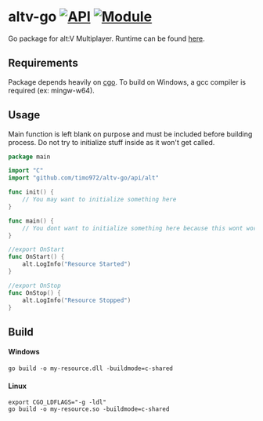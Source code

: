 # altv-go [![API](https://github.com/timo972/altv-go/actions/workflows/test-api.yml/badge.svg)](https://github.com/timo972/altv-go/actions/workflows/test-api.yml) [![Module](https://github.com/timo972/altv-go/actions/workflows/build-deploy-module.yml/badge.svg)](https://github.com/timo972/altv-go/actions/workflows/build-deploy-module.yml)

Go package for alt:V Multiplayer.
Runtime can be found [here](https://github.com/Timo972/altv-go/runtime).

## Requirements

Package depends heavily on [cgo](https://pkg.go.dev/cmd/cgo).
To build on Windows, a gcc compiler is required (ex: mingw-w64).

## Usage

Main function is left blank on purpose and must be included before building process.
Do not try to initialize stuff inside as it won't get called.

```go
package main

import "C"
import "github.com/timo972/altv-go/api/alt"

func init() {
	// You may want to initialize something here
}

func main() {
	// You dont want to initialize something here because this wont work
}

//export OnStart
func OnStart() {
	alt.LogInfo("Resource Started")
}

//export OnStop
func OnStop() {
	alt.LogInfo("Resource Stopped")
}
```

## Build

#### Windows

```
go build -o my-resource.dll -buildmode=c-shared
```

#### Linux

```
export CGO_LDFLAGS="-g -ldl"
go build -o my-resource.so -buildmode=c-shared
```
